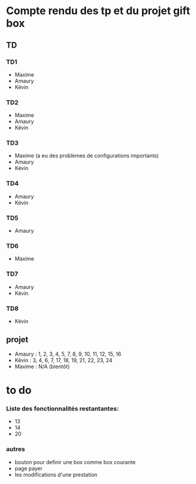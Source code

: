 # Compte rendu des tp et du projet gift box

## TD

### TD1 
- Maxime 
- Amaury
- Kévin 

### TD2
- Maxime
- Amaury
- Kévin

### TD3 
- Maxime (a eu des problèmes de configurations importants)
- Amaury 
- Kévin

### TD4 
- Amaury 
- Kévin 

### TD5
- Amaury

### TD6 
- Maxime

### TD7 
- Amaury 
- Kévin 

### TD8 
- Kévin

## projet 
- Amaury : 1, 2, 3, 4, 5, 7, 8, 9, 10, 11, 12, 15, 16
- Kévin  : 3, 4, 6, 7, 17, 18, 19, 21, 22, 23, 24 
- Maxime : N/A (bientôt) 





# to do 
### Liste des fonctionnalités restantantes:
- 13
- 14
- 20

### autres
- bouton pour definir une box comme box courante 
- page payer 
- les modifications d'une prestation